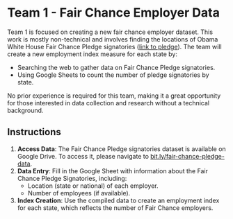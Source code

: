 # Team 1 - Fair Chance Employer Data

Team 1 is focused on creating a new fair chance employer dataset. This work is mostly non-technical and involves finding the locations of Obama White House Fair Chance Pledge signatories ([link to pledge](https://obamawhitehouse.archives.gov/issues/criminal-justice/fair-chance-pledge)). The team will create a new employment index measure for each state by:

- Searching the web to gather data on Fair Chance Pledge signatories.
- Using Google Sheets to count the number of pledge signatories by state.

No prior experience is required for this team, making it a great opportunity for those interested in data collection and research without a technical background.

## Instructions

1. **Access Data**: The Fair Chance Pledge signatories dataset is available on Google Drive. To access it, please navigate to [bit.ly/fair-chance-pledge-data](https://bit.ly/fair-chance-pledge-data).
2. **Data Entry**: Fill in the Google Sheet with information about the Fair Chance Pledge Signatories, including:
   - Location (state or national) of each employer.
   - Number of employees (if available).
3. **Index Creation**: Use the compiled data to create an employment index for each state, which reflects the number of Fair Chance employers.


